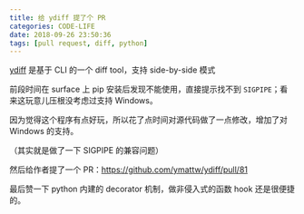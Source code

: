 ```yaml
---
title: 给 ydiff 提了个 PR
categories: CODE-LIFE
date: 2018-09-26 23:50:36
tags: [pull request, diff, python]
---
```

[ydiff](https://github.com/ymattw/ydiff) 是基于 CLI 的一个 diff tool，支持 side-by-side 模式

前段时间在 surface 上 pip 安装后发现不能使用，直接提示找不到 `SIGPIPE`；看来这玩意儿压根没考虑过支持 Windows。

因为觉得这个程序有点好玩，所以花了点时间对源代码做了一点修改，增加了对 Windows 的支持。

（其实就是做了一下 SIGPIPE 的兼容问题）

然后给作者提了一个 PR：https://github.com/ymattw/ydiff/pull/81

最后赞一下 python 内建的 decorator 机制，做非侵入式的函数 hook 还是很便捷的。